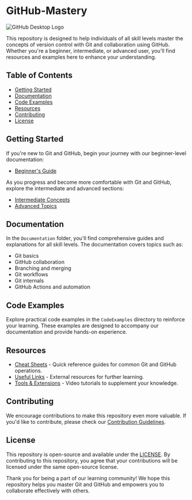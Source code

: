 # GitHub-Mastery
![GitHub Desktop Logo](https://github.githubassets.com/images/modules/logos_page/Octocat.png)

This repository is designed to help individuals of all skill levels master the concepts of version control with Git and collaboration using GitHub. Whether you're a beginner, intermediate, or advanced user, you'll find resources and examples here to enhance your understanding.

## Table of Contents

- [Getting Started](#getting-started)
- [Documentation](#documentation)
- [Code Examples](#code-examples)
- [Resources](#resources)
- [Contributing](#contributing)
- [License](#license)

## Getting Started

If you're new to Git and GitHub, begin your journey with our beginner-level documentation:

- [Beginner's Guide](Documentation/beginner.md)

As you progress and become more comfortable with Git and GitHub, explore the intermediate and advanced sections:

- [Intermediate Concepts](Documentation/intermediate.md)
- [Advanced Topics](Documentation/advanced.md)

## Documentation

In the `Documentation` folder, you'll find comprehensive guides and explanations for all skill levels. The documentation covers topics such as:

- Git basics
- GitHub collaboration
- Branching and merging
- Git workflows
- Git internals
- GitHub Actions and automation

## Code Examples

Explore practical code examples in the `CodeExamples` directory to reinforce your learning. These examples are designed to accompany our documentation and provide hands-on experience.

## Resources

- [Cheat Sheets](Resources/CheatSheets.md) - Quick reference guides for common Git and GitHub operations.
- [Useful Links](Resources/Links.md) - External resources for further learning.
- [Tools & Extensions](Tools_and_Extensions.md) - Video tutorials to supplement your knowledge.

## Contributing

We encourage contributions to make this repository even more valuable. If you'd like to contribute, please check our [Contribution Guidelines](CONTRIBUTING.md).

## License

This repository is open-source and available under the [LICENSE](License.md). By contributing to this repository, you agree that your contributions will be licensed under the same open-source license.

Thank you for being a part of our learning community! We hope this repository helps you master Git and GitHub and empowers you to collaborate effectively with others.
